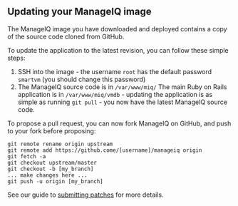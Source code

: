 
## Updating your ManageIQ image

The ManageIQ image you have downloaded and deployed contains a copy of the
source code cloned from GitHub.

To update the application to the latest revision, you can follow these
simple steps:

1. SSH into the image - the username `root` has the default password `smartvm`
   (you should change this password)
2. The ManageIQ source code is in `/var/www/miq/` The main Ruby on Rails
   application is in `/var/www/miq/vmdb` - updating the application is as
   simple as running `git pull` - you now have the latest ManageIQ source code.

To propose a pull request, you can now fork ManageIQ on GitHub, and push to
your fork before proposing:

```
git remote rename origin upstream
git remote add https://github.come/[username]/manageiq origin
git fetch -a
git checkout upstream/master
git checkout -b [my_branch]
... make changes here ...
git push -u origin [my_branch]
```

See our guide to [submitting patches](patches) for more details.
